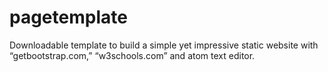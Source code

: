# pagetemplate
Downloadable template to build a simple yet impressive static website with “getbootstrap.com,” “w3schools.com” and atom text editor.
